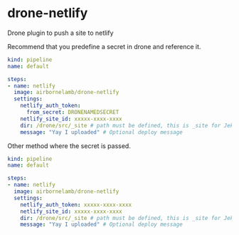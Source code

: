 # drone-netlify
Drone plugin to push a site to netlify

Recommend that you predefine a secret in drone and reference it.
```yaml
kind: pipeline
name: default

steps:
- name: netlify
  image: airbornelamb/drone-netlify
  settings:
    netlify_auth_token:
      from_secret: DRONENAMEDSECRET
    netlify_site_id: xxxxx-xxxx-xxxx
    dir: /drone/src/_site # path must be defined, this is _site for Jekyll
    message: "Yay I uploaded" # Optional deploy message

```

Other method where the secret is passed.
```yaml
kind: pipeline
name: default

steps:
- name: netlify
  image: airbornelamb/drone-netlify
  settings:
    netlify_auth_token: xxxxx-xxxx-xxxx
    netlify_site_id: xxxxx-xxxx-xxxx
    dir: /drone/src/_site # path must be defined, this is _site for Jekyll
    message: "Yay I uploaded" # Optional deploy message
```
